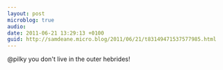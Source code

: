 ```yaml
---
layout: post
microblog: true
audio: 
date: 2011-06-21 13:29:13 +0100
guid: http://samdeane.micro.blog/2011/06/21/t83149471537577985.html
---
```

@pilky you don't live in the outer hebrides!
